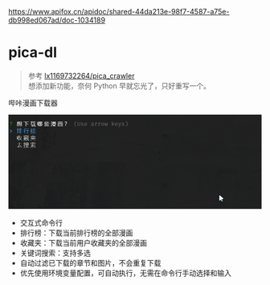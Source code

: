 https://www.apifox.cn/apidoc/shared-44da213e-98f7-4587-a75e-db998ed067ad/doc-1034189

# pica-dl

> 参考 [lx1169732264/pica_crawler](https://github.com/lx1169732264/pica_crawler)<br>
> 想添加新功能，奈何 Python 早就忘光了，只好重写一个。

哔咔漫画下载器

![演示](./resource/1.gif)

- 交互式命令行
- 排行榜：下载当前排行榜的全部漫画
- 收藏夹：下载当前用户收藏夹的全部漫画
- 关键词搜索：支持多选
- 自动过滤已下载的章节和图片，不会重复下载
- 优先使用环境变量配置，可自动执行，无需在命令行手动选择和输入



